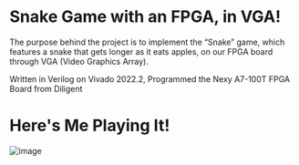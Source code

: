# Snake Game with an FPGA, in VGA!
The purpose behind the project is to implement the “Snake” game, which features a snake that gets longer as it eats apples, on our FPGA board through VGA (Video Graphics Array). 

Written in Verilog on Vivado 2022.2, Programmed the Nexy A7-100T FPGA Board from Diligent

# Here's Me Playing It!

![image](https://github.com/user-attachments/assets/e4f8931f-9cc1-4ddf-90dc-9dd1171436a2)

